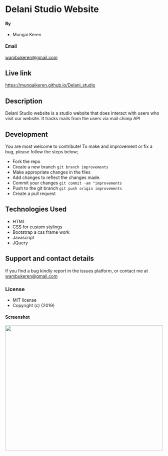 # Delani Studio Website
#### By 
* Mungai Keren
#### Email 
wambukeren@gmail.com
## Live link
https://mungaikeren.github.io/Delani_studio
## Description
Delani Studio website is a studio website that does interact with users who visit our website. It tracks mails from the users via mail chimp API
## Development
You are most welcome to contribute! To make and improvement or fix a bug, please follow the steps below;
* Fork the repo
* Create a new branch ```git branch improvements```
* Make appropriate changes in the files
* Add changes to reflect the changes made.
* Commit your changes ```git commit -am "improvements```
* Push to the git branch ```git push origin improvements```
* Create a pull request
## Technologies Used
* HTML
* CSS for custom stylings
* Bootstrap a css frame work
* Javascript 
* JQuery
## Support and contact details
If you find a bug kindly report in the issues platform, or contact me at wambukeren@gmail.com
### License
* MIT license
* Copyright (c) {2019} 
#### Screenshot
<img src="" height="400px" width="100%">